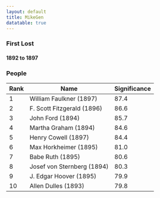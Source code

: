 ```yaml
---
layout: default
title: MikeGen
datatable: true
---
```

### First Lost
#### 1892 to 1897

### People
<div class="datatable-begin"></div>

Rank | Name                                  | Significance 
---- | ------------------------------------- | -------- 
1    | William Faulkner (1897)               | 87.4    
2    | F. Scott Fitzgerald (1896)            | 86.6   
3    | John Ford (1894)                      | 85.7    
4    | Martha Graham (1894)                  | 84.6   
5    | Henry Cowell (1897)                   | 84.4    
6    | Max Horkheimer (1895)                 | 81.0    
7    | Babe Ruth (1895)                      | 80.6    
8    | Josef von Sternberg (1894)            | 80.3 
9    | J. Edgar Hoover (1895)                | 79.9    
10   | Allen Dulles (1893)                   | 79.8 
<div class="datatable-end"></div>
